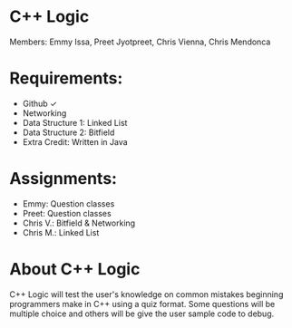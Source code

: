 # C++ Logic

Members: Emmy Issa, Preet Jyotpreet, Chris Vienna, Chris Mendonca

# Requirements:
- Github ✓
- Networking
- Data Structure 1: Linked List
- Data Structure 2: Bitfield
- Extra Credit: Written in Java

# Assignments:
- Emmy: Question classes 
- Preet: Question classes 
- Chris V.: Bitfield & Networking
- Chris M.: Linked List

# About C++ Logic
C++ Logic will test the user's knowledge on common mistakes beginning programmers make in C++ using a quiz format. Some questions will be multiple choice and others will be give the user sample code to debug. 
